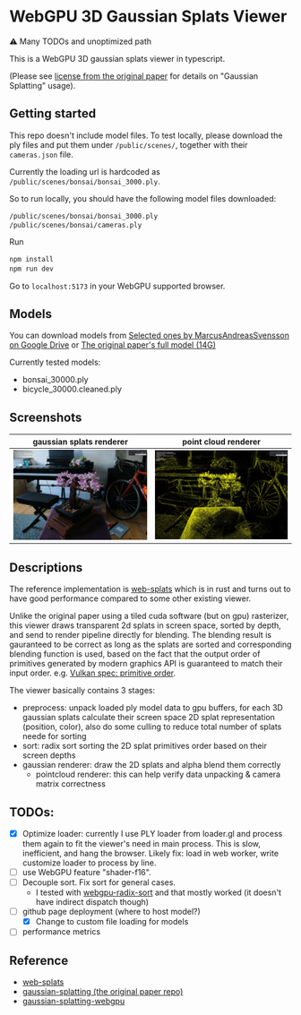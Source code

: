 # WebGPU 3D Gaussian Splats Viewer

⚠️ Many TODOs and unoptimized path

This is a WebGPU 3D gaussian splats viewer in typescript.

(Please see [license from the original paper](https://github.com/graphdeco-inria/gaussian-splatting?tab=License-1-ov-file#readme) for details on "Gaussian Splatting" usage).

## Getting started

This repo doesn't include model files. To test locally, please download the ply files and put them under `/public/scenes/`, together with their `cameras.json` file.

Currently the loading url is hardcoded as `/public/scenes/bonsai/bonsai_3000.ply`.

So to run locally, you should have the following model files downloaded:
```
/public/scenes/bonsai/bonsai_3000.ply
/public/scenes/bonsai/cameras.ply
```

Run

```sh
npm install
npm run dev
```

Go to `localhost:5173` in your WebGPU supported browser.

## Models

You can download models from [Selected ones by MarcusAndreasSvensson on Google Drive](https://drive.google.com/drive/folders/1WXCpR3kshQt2jmOtuCBsHKfzt1IMqey2) or [The original paper's full model (14G)](https://repo-sam.inria.fr/fungraph/3d-gaussian-splatting/datasets/pretrained/models.zip)

Currently tested models:
* bonsai_30000.ply
* bicycle_30000.cleaned.ply

## Screenshots

| gaussian splats renderer | point cloud renderer|
|--|--|
|![](imgs/bonsai-screenshot.jpg)|![](imgs/bonsai-pointcloud-screenshot.jpg)|



## Descriptions

The reference implementation is [web-splats](https://github.com/KeKsBoTer/web-splat) which is in rust and turns out to have good performance compared to some other existing viewer.

Unlike the original paper using a tiled cuda software (but on gpu) rasterizer, this viewer draws transparent 2d splats in screen space, sorted by depth, and send to render pipeline directly for blending. The blending result is gauranteed to be correct as long as the splats are sorted and corresponding blending function is used, based on the fact that the output order of primitives generated by modern graphics API is guaranteed to match their input order. e.g. [Vulkan spec: primitive order](https://registry.khronos.org/vulkan/specs/1.3/html/chap20.html#drawing-primitive-order).

The viewer basically contains 3 stages:

* preprocess: unpack loaded ply model data to gpu buffers, for each 3D gaussian splats calculate their screen space 2D splat representation (position, color), also do some culling to reduce total number of splats neede for sorting
* sort: radix sort sorting the 2D splat primitives order based on their screen depths
* gaussian renderer: draw the 2D splats and alpha blend them correctly
  * pointcloud renderer: this can help verify data unpacking & camera matrix correctness

## TODOs:

* [x] Optimize loader: currently I use PLY loader from loader.gl and process them again to fit the viewer's need in main process. This is slow, inefficient, and hang the browser. Likely fix: load in web worker, write customize loader to process by line.
* [ ] use WebGPU feature "shader-f16".
* [ ] Decouple sort. Fix sort for general cases.
  - I tested with [webgpu-radix-sort](https://github.com/kishimisu/WebGPU-Radix-Sort) and that mostly worked (it doesn't have indirect dispatch though)
* [ ] github page deployment (where to host model?)
  * [x] Change to custom file loading for models
* [ ] performance metrics

## Reference

* [web-splats](https://github.com/KeKsBoTer/web-splat)
* [gaussian-splatting (the original paper repo)](https://github.com/graphdeco-inria/gaussian-splatting)
* [gaussian-splatting-webgpu](https://github.com/MarcusAndreasSvensson/gaussian-splatting-webgpu)
